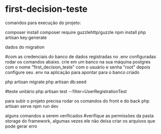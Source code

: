 # first-decision-teste

comandos para execução do projeto:

composer install
composer require guzzlehttp/guzzle
npm install
php artisan key:generate


dados do migration 


#com as credenciais do banco de dados registradas no .env configuradas rodar os comandos abaixo.
crie em um banco na sua máquina postgres com o nome "first_decision_teste" com o usuário e senha "root" depois configure seu .env na aplicação para apontar para o banco criado

php artisan migrate
php artisan db:seed


#teste unitário
php artisan test --filter=UserRegistrationTest


para subir o projeto precisa rodar os comandos do front e do back
php artisan serve
npm run dev


alguns comandos a serem verificados
#verifique as permissões da pasta storage do framework, algumas vezes ele não deixa criar os arquivos que pode gerar erro

